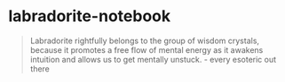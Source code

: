 # labradorite-notebook

> Labradorite rightfully belongs to the group of wisdom crystals, because it promotes a free flow of mental energy as it awakens intuition and allows us to get mentally unstuck.
> \- every esoteric out there
